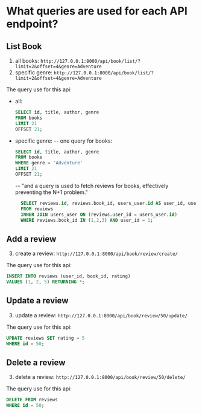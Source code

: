 # What queries are used for each API endpoint?

## List Book

1. all books: `http://127.0.0.1:8000/api/book/list/?limit=2&offset=4&genre=Adventure`
2. specific genre: `http://127.0.0.1:8000/api/book/list/?limit=2&offset=4&genre=Adventure`

The query use for this api:

- all:

  ```sql
  SELECT id, title, author, genre
  FROM books
  LIMIT 21
  OFFSET 21;
  ```

- specific genre:
  -- one query for books:

  ```sql
  SELECT id, title, author, genre
  FROM books
  WHERE genre = 'Adventure'
  LIMIT 21
  OFFSET 21;
  ```

  -- "and a query is used to fetch reviews for books, effectively preventing the N+1 problem."

  ```sql
    SELECT reviews.id, reviews.book_id, users_user.id AS user_id, users_user.username, rating
    FROM reviews
    INNER JOIN users_user ON (reviews.user_id = users_user.id)
    WHERE reviews.book_id IN (1,2,3) AND user_id = 1;
  ```

## Add a review

3. create a review: `http://127.0.0.1:8000/api/book/review/create/`

The query use for this api:

```sql
INSERT INTO reviews (user_id, book_id, rating)
VALUES (1, 2, 5) RETURNING *;
```

## Update a review

3. update a review: `http://127.0.0.1:8000/api/book/review/50/update/`

The query use for this api:

```sql
UPDATE reviews SET rating = 5
WHERE id = 50;
```

## Delete a review

3. delete a review: `http://127.0.0.1:8000/api/book/review/50/delete/`

The query use for this api:

```sql
DELETE FROM reviews
WHERE id = 50;
```
